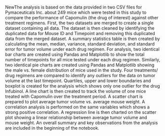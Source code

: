  NewThe analysis is based on the data provided in two CSV files for Pymaceuticals Inc. about 249 mice which were tested in this study to compare the performance of Capomulin (the drug of interest) against other treatment regimens.
First, the two datasets are merged to create a single dataset containing all data. The dataset is then cleaned by identifying the duplicated data for Mouse ID and Timepoint and removing this duplicated data from the merged dataset.
A summary statistics table is then created by calculating the mean, median, variance, standard deviation, and standard error for tumor volume under each drug regimen.
For analysis, two identical bar charts are created using Pandas and Matplotlib to show the total number of timepoints for all mice tested under each drug regimen.
Similarly, two identical pie charts are created using Pandas and Matplotlib showing the male vs. female distribution of mice used in the study.
Four treatments/ drug regimens are compared to identify any outliers for the data on tumor volume at the last timepoint. Quartiles, upper and lower boundaries and boxplot is created for the analysis which shows only one outlier for the drug Infubinol.
A line chart is then created to track the volume of one mice treated with Capomulin over the treatment period.
A scatter chart is prepared to plot average tumor volume vs. average mouse weight. A correlation analysis is performed on the same variables which shows a strong positive correlation. A regression line is then charted on the scatter plot showing a linear relationship between average tumor volume and mouse weight.
An overall summary and key observations from the analysis are included in the beginning of the notebook.

